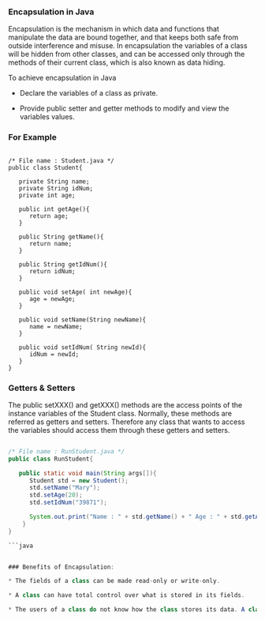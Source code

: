 ### Encapsulation in Java

Encapsulation is the mechanism in which data and functions that manipulate the data are bound together, and that keeps both safe from outside interference and misuse. In encapsulation the variables of a class will be hidden from other classes, and can be accessed only through the methods of their current class, which is also known as data hiding.

To achieve encapsulation in Java

* Declare the variables of a class as private.

* Provide public setter and getter methods to modify and view the variables values.

### For Example


```

/* File name : Student.java */
public class Student{

   private String name;
   private String idNum;
   private int age;

   public int getAge(){
      return age;
   }

   public String getName(){
      return name;
   }

   public String getIdNum(){
      return idNum;
   }

   public void setAge( int newAge){
      age = newAge;
   }

   public void setName(String newName){
      name = newName;
   }

   public void setIdNum( String newId){
      idNum = newId;
   }
}

```

### Getters & Setters

The public setXXX() and getXXX() methods are the access points of the instance variables of the Student class. Normally, these methods are referred as getters and setters. Therefore any class that wants to access the variables should access them through these getters and setters.

```java

/* File name : RunStudent.java */
public class RunStudent{

   public static void main(String args[]){
      Student std = new Student();
      std.setName("Mary");
      std.setAge(20);
      std.setIdNum("39871");

      System.out.print("Name : " + std.getName() + " Age : " + std.getAge());
    }
}

```java


### Benefits of Encapsulation:

* The fields of a class can be made read-only or write-only.

* A class can have total control over what is stored in its fields.

* The users of a class do not know how the class stores its data. A class can change the data type of a field and users of the class do not need to change any of their code.
